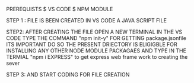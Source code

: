   PREREQUISTS
  $ VS CODE 
  $ NPM MODULE 
  
  
  STEP 1 : 
  FILE IS BEEN CREATED IN VS CODE A JAVA SCRIPT FILE 
  <br/>
  
  STEP2:
  AFTER CREATING THE FILE OPEN A NEW TERMINAL IN THE VS CODE TYPE THE COMMAND "npm init-y" FOR GETTING  package.jsonfile ITS IMPORTANT DO SO THE PRESENT DRIECTORY IS ELIGIGBLE FOR INSTALLING ANY OTHER NODE MODULE 
  PACKAGAES 
  AND TYPE IN THE TERMIAL  "npm i EXPRESS" to get express web frame work to creating the sever
  <br/>
  
  STEP 3:
  AND START CODING FOR FILE CREATION


  
  
  
